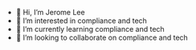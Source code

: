 - 👋 Hi, I’m Jerome Lee
- 👀 I’m interested in compliance and tech
- 🌱 I’m currently learning compliance and tech
- 💞️ I’m looking to collaborate on compliance and tech

<!---
jlee-regmate/jlee-regmate is a ✨ special ✨ repository because its `README.md` (this file) appears on your GitHub profile.
You can click the Preview link to take a look at your changes.
--->

